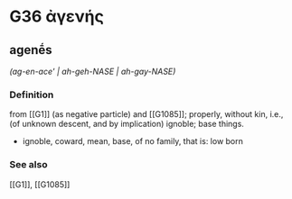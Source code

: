 # G36 ἀγενής

## agenḗs

_(ag-en-ace' | ah-geh-NASE | ah-gay-NASE)_

### Definition

from [[G1]] (as negative particle) and [[G1085]]; properly, without kin, i.e., (of unknown descent, and by implication) ignoble; base things.

- ignoble, coward, mean, base, of no family, that is: low born

### See also

[[G1]], [[G1085]]

